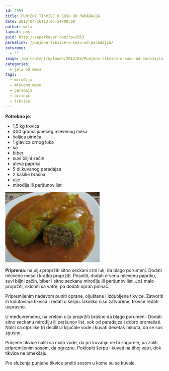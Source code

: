 ```yaml
---
id: 2953
title: PUNjENE TIKVICE U SOSU OD PARADAJZA
date: 2012-04-16T13:05:54+00:00
author: mila
layout: post
guid: http://superkuvar.com/?p=2953
permalink: /punjene-tikvice-u-sosu-od-paradajza/
totvreme:
  - ""
image: /wp-content/uploads/2012/04/Punjene-tikvice-u-sosu-od-paradajza-940x198.jpg
categories:
  - jela od mesa
tags:
  - mirođija
  - mleveno meso
  - paradajz
  - pirinač
  - tikvice
---
```

**Potrebno je**:

  * 1,5 kg tikvica
  * 400 grama junećeg mlevenog mesa
  * šoljica pirinča
  * 1 glavica crnog luka
  * so
  * biber
  * suvi biljni začin
  * aleva paprika
  * 5 dl kuvanog paradajza
  * 2 kašike brašna
  * ulje
  * mirođija ili peršunov list

<img class="alignnone size-medium wp-image-2974" title="Punjene tikvice u sosu od paradajza" src="/wp-content/uploads/2012/04/Punjene-tikvice-u-sosu-od-paradajza-e1334581217155-300x222.jpg" alt="" width="300" height="222" /> 

**Priprema**: na ulju propržiti sitno seckani crni luk, da blago porumeni. Dodati mleveno meso i kratko propržiti. Posoliti, dodati crvenu mlevenu papriku, suvi biljni začin, biber i sitno seckanu mirođiju ili peršunov list. Još malo propržiti, skloniti sa vatre, pa dodati opran pirinač.

Pripremljenim nadevom puniti oprane, oljuštene i izdubljene tikvice. Zatvoriti ih kolutovima tikvica i ređati u šerpu. Ukoliko nisu zatvorene, tikvice ređati uspravno.

U međuvremenu, na vrelom ulju propržiti brašno da blago porumeni. Dodati sitno seckanu mirođiju ili peršunov list, sok od paradajza i dobro promešati. Naliti sa otprilike tri decilitra ključale vode i kuvati desetak minuta, da se sos zgusne.

Punjene tikvice naliti sa malo vode, da pri kuvanju ne bi zagorele, pa zaliti pripremljenim sosom, da ogreznu. Poklopiti šerpu i kuvati na tihoj vatri, dok tikvice ne omekšaju.

Pre služenja punjene tikvice preliti sosom u kome su se kuvale.